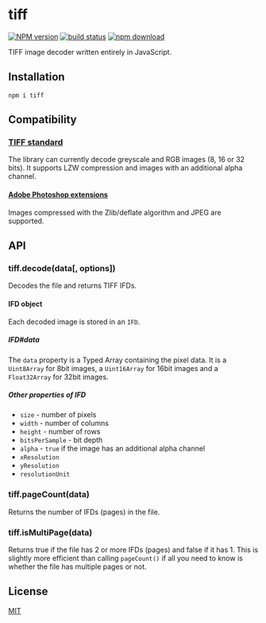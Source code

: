 # tiff

[![NPM version][npm-image]][npm-url]
[![build status][ci-image]][ci-url]
[![npm download][download-image]][download-url]

TIFF image decoder written entirely in JavaScript.

## Installation

```console
npm i tiff
```

## Compatibility

### [TIFF standard](./TIFF6.pdf)

The library can currently decode greyscale and RGB images (8, 16 or 32 bits).
It supports LZW compression and images with an additional alpha channel.

#### [Adobe Photoshop extensions](./TIFFphotoshop.pdf)

Images compressed with the Zlib/deflate algorithm and JPEG are supported.

## API

### tiff.decode(data[, options])

Decodes the file and returns TIFF IFDs.

#### IFD object

Each decoded image is stored in an `IFD`.

##### IFD#data

The `data` property is a Typed Array containing the pixel data. It is a
`Uint8Array` for 8bit images, a `Uint16Array` for 16bit images and a
`Float32Array` for 32bit images.

##### Other properties of IFD

- `size` - number of pixels
- `width` - number of columns
- `height` - number of rows
- `bitsPerSample` - bit depth
- `alpha` - `true` if the image has an additional alpha channel
- `xResolution`
- `yResolution`
- `resolutionUnit`

### tiff.pageCount(data)

Returns the number of IFDs (pages) in the file.

### tiff.isMultiPage(data)

Returns true if the file has 2 or more IFDs (pages) and false if it has 1.
This is slightly more efficient than calling `pageCount()` if all you need to
know is whether the file has multiple pages or not.

## License

[MIT](./LICENSE)

[npm-image]: https://img.shields.io/npm/v/tiff.svg
[npm-url]: https://www.npmjs.com/package/tiff
[ci-image]: https://github.com/image-js/tiff/workflows/Node.js%20CI/badge.svg?branch=master
[ci-url]: https://github.com/image-js/tiff/actions?query=workflow%3A%22Node.js+CI%22
[codecov-image]: https://img.shields.io/codecov/c/github/image-js/tiff.svg
[codecov-url]: https://codecov.io/gh/image-js/tiff
[download-image]: https://img.shields.io/npm/dm/tiff.svg
[download-url]: https://www.npmjs.com/package/tiff
